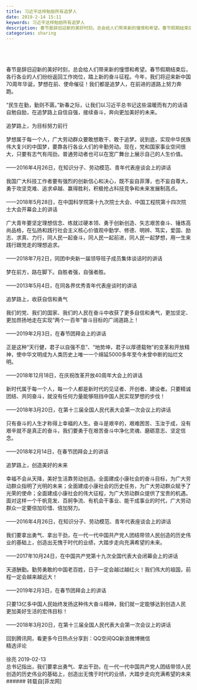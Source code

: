 ```yaml
---
title: 习近平这样勉励所有追梦人
date: 2019-2-14 15:11
keywords: 习近平这样勉励所有追梦人
description: 春节是辞旧迎新的美好时刻，总会给人们带来新的憧憬和希望。春节假期结束后，各行各业的人们纷纷返回工作岗位，踏上新的奋斗征程。今年，我们将迎来新中国70周年华诞，梦想在前、使命催征！我们都是追梦人，在前进的道路上努力奔跑。“民生在勤，勤则不匮。”新春之际，让我们以习近平总书记这些温暖而有力的话语自勉自励，在追梦路上自信自强，接续奋斗，奔向更加美好的未来。追梦路上，为目标努力前行梦想属于每一个人，广大劳动群众要敢想敢干、敢于追梦。说到底，实现中华民族伟大复兴的中国梦，要靠各行各业人们的辛勤劳动。现在，党和国家事业空间很大，只要有志气有闯劲，普通劳动者也可以在宽广舞台上展示自己的人生价值。——2016年4月26日，在知识分子、劳动模范、青年代表座谈会上的讲话我国广大科技工作者要有强烈的创新信心和决心，既不妄自菲薄，也不妄自尊大，勇于攻坚克难、追求卓越、赢得胜利，积极抢占科技竞争和未来发展制高点。——2018年5月28日，在中国科学院第十九次院士大会、中国工程院第十四次院士大会开幕会上的讲话广大青年要坚定理想信念、练就过硬本领、勇于创新创造、矢志艰苦奋斗、锤炼高尚品格，在弘扬和践行社会主义核心价值观中勤学、修德、明辨、笃实，爱国、励志、求真、力行，同人民一起奋斗，同人民一起前进，同人民一起梦想，用一生来践行跟党走的理想追求。——2018年7月2日，同团中央新一届领导班子成员集体谈话时的讲话梦在前方，路在脚下。自胜者强，自强者胜。——2013年5月4日，在同各界优秀青年代表座谈时的讲话追梦路上，收获自信和勇气我们的党、我们的国家、我们的人民在奋斗中收获了更多自信和勇气，更加坚定、更加昂扬地走在实现“两个一百年”奋斗目标的广阔道路上！——2019年2月3日，在春节团拜会上的讲话正是这种“天行健，君子以自强不息”、“地势坤，君子以厚德载物”的变革和开放精神，使中华文明成为人类历史上唯一一个绵延5000多年至今未曾中断的灿烂文明。——2018年12月18日，在庆祝改革开放40周年大会上的讲话新时代属于每一个人，每一个人都是新时代的见证者、开创者、建设者。只要精诚团结、共同奋斗，就没有任何力量能够阻挡中国人民实现梦想的步伐！——2018年3月20日，在第十三届全国人民代表大会第一次会议上的讲话只有奋斗的人生才称得上幸福的人生。奋斗是艰辛的，艰难困苦、玉汝于成，没有艰辛就不是真正的奋斗，我们要勇于在艰苦奋斗中净化灵魂、磨砺意志、坚定信念。——2018年2月14日，在春节团拜会上的讲话追梦路上，创造美好的未来幸福不会从天降，美好生活靠劳动创造。全面建成小康社会的奋斗目标，为广大劳动群众指明了光明的未来；全面建成小康社会的历史任务，为广大劳动群众赋予了光荣的使命；全面建成小康社会的伟大征程，为广大劳动群众提供了宝贵的机遇。面对这样一个千帆竞发、百舸争流、有机会干事业、能干成事业的时代，广大劳动群众一定要倍加珍惜、倍加努力。——2016年4月26日，在知识分子、劳动模范、青年代表座谈会上的讲话我们要拿出勇气、拿出干劲，在一代一代中国共产党人团结带领人民创造的历史伟业的基础上，创造出无愧于时代的业绩，大踏步走向充满希望的未来。——2017年10月24日，在中国共产党第十九次全国代表大会闭幕会上的讲话天道酬勤。勤劳勇敢的中国老百姓，日子一定会越过越红火！我们伟大的祖国，前程一定会越来越远大！——2019年2月3日，在春节团拜会上的讲话只要13亿多中国人民始终发扬这种伟大奋斗精神，我们就一定能够达到创造人民更加美好生活的宏伟目标！——2018年3月20日，在第十三届全国人民代表大会第一次会议上的讲话回到腾讯网，看更多今日热点分享到：QQ空间QQ新浪微博微信精选评论徐亮 2019-02-13总书记指出，我们要拿出勇气、拿出干劲，在一代一代中国共产党人团结带领人民创造的历史伟业的基础上，创造出无愧于时代的业绩，大踏步走向充满希望的未来
categories: sharing
---
```

<td class="t_f" id="postmessage_3003277">

<br/>
<br/>
<br/>
春节是辞旧迎新的美好时刻，总会给人们带来新的憧憬和希望。春节假期结束后，各行各业的人们纷纷返回工作岗位，踏上新的奋斗征程。今年，我们将迎来新中国70周年华诞，梦想在前、使命催征！我们都是追梦人，在前进的道路上努力奔跑。<br/>
<br/>
“民生在勤，勤则不匮。”新春之际，让我们以习近平总书记这些温暖而有力的话语自勉自励，在追梦路上自信自强，接续奋斗，奔向更加美好的未来。<br/>
<br/>
追梦路上，为目标努力前行<br/>
<br/>
梦想属于每一个人，广大劳动群众要敢想敢干、敢于追梦。说到底，实现中华民族伟大复兴的中国梦，要靠各行各业人们的辛勤劳动。现在，党和国家事业空间很大，只要有志气有闯劲，普通劳动者也可以在宽广舞台上展示自己的人生价值。<br/>
<br/>
——2016年4月26日，在知识分子、劳动模范、青年代表座谈会上的讲话<br/>
<br/>
我国广大科技工作者要有强烈的创新信心和决心，既不妄自菲薄，也不妄自尊大，勇于攻坚克难、追求卓越、赢得胜利，积极抢占科技竞争和未来发展制高点。<br/>
<br/>
——2018年5月28日，在中国科学院第十九次院士大会、中国工程院第十四次院士大会开幕会上的讲话<br/>
<br/>
广大青年要坚定理想信念、练就过硬本领、勇于创新创造、矢志艰苦奋斗、锤炼高尚品格，在弘扬和践行社会主义核心价值观中勤学、修德、明辨、笃实，爱国、励志、求真、力行，同人民一起奋斗，同人民一起前进，同人民一起梦想，用一生来践行跟党走的理想追求。<br/>
<br/>
——2018年7月2日，同团中央新一届领导班子成员集体谈话时的讲话<br/>
<br/>
梦在前方，路在脚下。自胜者强，自强者胜。<br/>
<br/>
——2013年5月4日，在同各界优秀青年代表座谈时的讲话<br/>
<br/>
追梦路上，收获自信和勇气<br/>
<br/>
我们的党、我们的国家、我们的人民在奋斗中收获了更多自信和勇气，更加坚定、更加昂扬地走在实现“两个一百年”奋斗目标的广阔道路上！<br/>
<br/>
——2019年2月3日，在春节团拜会上的讲话<br/>
<br/>
正是这种“天行健，君子以自强不息”、“地势坤，君子以厚德载物”的变革和开放精神，使中华文明成为人类历史上唯一一个绵延5000多年至今未曾中断的灿烂文明。<br/>
<br/>
——2018年12月18日，在庆祝改革开放40周年大会上的讲话<br/>
<br/>
新时代属于每一个人，每一个人都是新时代的见证者、开创者、建设者。只要精诚团结、共同奋斗，就没有任何力量能够阻挡中国人民实现梦想的步伐！<br/>
<br/>
——2018年3月20日，在第十三届全国人民代表大会第一次会议上的讲话<br/>
<br/>
只有奋斗的人生才称得上幸福的人生。奋斗是艰辛的，艰难困苦、玉汝于成，没有艰辛就不是真正的奋斗，我们要勇于在艰苦奋斗中净化灵魂、磨砺意志、坚定信念。<br/>
<br/>
——2018年2月14日，在春节团拜会上的讲话<br/>
<br/>
追梦路上，创造美好的未来<br/>
<br/>
幸福不会从天降，美好生活靠劳动创造。全面建成小康社会的奋斗目标，为广大劳动群众指明了光明的未来；全面建成小康社会的历史任务，为广大劳动群众赋予了光荣的使命；全面建成小康社会的伟大征程，为广大劳动群众提供了宝贵的机遇。面对这样一个千帆竞发、百舸争流、有机会干事业、能干成事业的时代，广大劳动群众一定要倍加珍惜、倍加努力。<br/>
<br/>
——2016年4月26日，在知识分子、劳动模范、青年代表座谈会上的讲话<br/>
<br/>
我们要拿出勇气、拿出干劲，在一代一代中国共产党人团结带领人民创造的历史伟业的基础上，创造出无愧于时代的业绩，大踏步走向充满希望的未来。<br/>
<br/>
——2017年10月24日，在中国共产党第十九次全国代表大会闭幕会上的讲话<br/>
<br/>
天道酬勤。勤劳勇敢的中国老百姓，日子一定会越过越红火！我们伟大的祖国，前程一定会越来越远大！<br/>
<br/>
——2019年2月3日，在春节团拜会上的讲话<br/>
<br/>
只要13亿多中国人民始终发扬这种伟大奋斗精神，我们就一定能够达到创造人民更加美好生活的宏伟目标！<br/>
<br/>
——2018年3月20日，在第十三届全国人民代表大会第一次会议上的讲话<br/>
<br/>
回到腾讯网，看更多今日热点分享到：QQ空间QQ新浪微博微信<br/>
精选评论<br/>
<br/>
徐亮 2019-02-13<br/>
总书记指出，我们要拿出勇气、拿出干劲，在一代一代中国共产党人团结带领人民创造的历史伟业的基础上，创造出无愧于时代的业绩，大踏步走向充满希望的未来</td>
###### 转载自[菲龙网]
